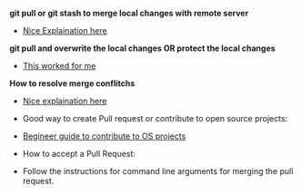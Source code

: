 **git pull or git stash to merge local changes with remote server**  
* [Nice Explaination here][1]  

**git pull and overwrite the local changes OR protect the local changes**  
* [This worked for me][2]  

**How to resolve merge conflitchs**  
* [Nice explaination here][3]  

* Good way to create Pull request or contribute to open source projects:  
* [Begineer guide to contribute to OS projects][4]  

* How to accept a Pull Request:
- Follow the instructions for command line arguments for merging the pull request.

[1]: https://happygitwithr.com/pull-tricky.html  
[2]: https://stackoverflow.com/questions/1125968/how-do-i-force-git-pull-to-overwrite-local-files  
[3]: https://help.github.com/en/github/collaborating-with-issues-and-pull-requests/resolving-a-merge-conflict-using-the-command-line  
[4]: https://akrabat.com/the-beginners-guide-to-contributing-to-a-github-project/
